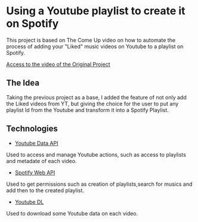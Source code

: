 # Using a Youtube playlist to create it on Spotify

This project is based on The Come Up video on how to automate the process of adding your "Liked" music videos on Youtube to a playlist on Spotify.

[Access to the video of the Original Project](https://www.youtube.com/watch?v=7J_qcttfnJA)

## The Idea

Taking the previous project as a base, I added the feature of not only add the Liked videos from YT, but giving the choice for the user to put any playlist Id from the Youtube and transform it into a Spotify Playlist.

## Technologies

- [Youtube Data API](https://developers.google.com/youtube/v3)

Used to access and manage Youtube actions, such as access to playlists and metadate of each video.

- [Spotify Web API](https://developer.spotify.com/documentation/web-api/)

Used to get permissions such as creation of playlists,search for musics and add then to the created playlist.

- [Youtube DL](https://github.com/ytdl-org/youtube-dl/)

Used to download some Youtube data on each video.

